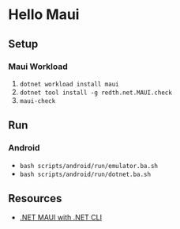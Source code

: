 # Hello Maui

## Setup

### Maui Workload

1. `dotnet workload install maui`
1. `dotnet tool install -g redth.net.MAUI.check`
1. `maui-check`

## Run

### Android

- `bash scripts/android/run/emulator.ba.sh`
- `bash scripts/android/run/dotnet.ba.sh`

## Resources

- [.NET MAUI with .NET CLI](https://mauiman.dev/maui_cli_commandlineinterface.html)
